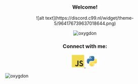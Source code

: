 <h3 align="center">Welcome!</h3>

<p align="center"> ![alt text](https://discord.c99.nl/widget/theme-5/964176739637018644.png) <p>

<p align="center"> <img src="https://komarev.com/ghpvc/?username=oxygdon&label=Profile%20views&color=e6c005&style=flat" alt="oxygdon" /> </p>

<h3 align="center">Connect with me:</h3>
<p align="center">
</p>


<p align="center"> <a href="https://developer.mozilla.org/en-US/docs/Web/JavaScript" target="_blank" rel="noreferrer"> <img src="https://raw.githubusercontent.com/devicons/devicon/master/icons/javascript/javascript-original.svg" alt="javascript" width="40" height="40"/> </a> <a href="https://www.python.org" target="_blank" rel="noreferrer"> <img src="https://raw.githubusercontent.com/devicons/devicon/master/icons/python/python-original.svg" alt="python" width="40" height="40"/> </a> </p>

<p><img align="center" src="https://github-readme-streak-stats.herokuapp.com/?user=oxygdon&theme=dark" alt="oxygdon" /></p>
